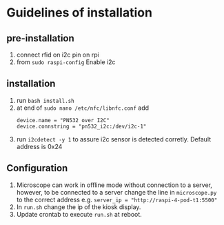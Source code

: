 # Guidelines of installation
## pre-installation
1. connect rfid on i2c pin on rpi
2. from `sudo raspi-config` Enable i2c

## installation
1. run `bash install.sh`
2. at end of  `sudo nano /etc/nfc/libnfc.conf` add 
    ``` 
    device.name = "PN532 over I2C"
    device.connstring = "pn532_i2c:/dev/i2c-1"
    ```
3. run `i2cdetect -y 1` to assure i2c sensor is detected corretly. Default address is 0x24

## Configuration
1. Microscope can work in offline mode without connection to a server, however, to be connected to a server change the line in `microscope.py` to the correct address e.g. `server_ip = "http://raspi-4-pod-t1:5500"`
2. In `run.sh` change the ip of the kiosk display.
3. Update crontab to execute `run.sh` at reboot.

